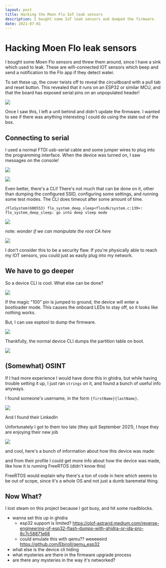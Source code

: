 ```yaml
---
layout: post
title: Hacking the Moen Flo IoT leak sensors
description: I bought some IoT leak sensors and dumped the firmware.
date: 2021-07-01
---
```


# Hacking Moen Flo leak sensors

I bought some Moen Flo sensors and threw them around, since I have a sink which
used to leak. These are wifi-connected IOT sensors which beep and send a notification
to the Flo app if they detect water.

To set these up, the cover twists off to reveal the circuitboard with a pull tab and reset button.
This revealed that it runs on an ESP32 or similar MCU, and that the board has exposed serial pins
on an unpopulated header!

![](/images/flo/setup.png)

Once I saw this, I left a unit behind and didn't update the firmware. I wanted to see
if there was anything interesting I could do using the state out of the box.

## Connecting to serial

I used a normal FTDI usb-serial cable and some jumper wires to plug into the programming
interface. When the device was turned on, I saw messages on the console!

![](/images/flo/serialConnect.png)

![](/images/flo/imin.png)

Even better, there's a CLI! There's not much that can be done on it, other than dumping the configured SSID,
configuring some settings, and running some test modes.
The CLI does timeout after some amount of time.

```
/FloSystem(600553) flo_system_deep_sleep<flosdk/system.c:139>: flo_system_deep_sleep: go into deep sleep mode
```

![](/images/flo/2023-02-07-21-53-10.png)

note: _wonder if we can manipulate the root CA here_

![](/images/flo/2023-02-07-21-53-26.png)

I don't consider this to be a security flaw. If you're physically able to reach my IOT sensors, you could just as easily plug
into my network.

## We have to go deeper

So a device CLI is cool. What else can be done?

![](/images/flo/magic100pin.png)

If the magic "100" pin is jumped to ground, the device will enter a bootloader mode.
This causes the onboard LEDs to stay off, so it looks like nothing works.

But, I can use esptool to dump the firmware.

![](/images/flo/2023-02-07-21-50-42.png)

Thankfully, the normal device CLI dumps the partition table on boot.

<!-- todo get a better screenshot of this -->
![](/images/flo/2023-02-07-21-50-16.png)

## (Somewhat) OSINT

If I had more experience I would have done this in ghidra, but while having
trouble setting it up, I just ran `strings` on it, and found a bunch
of useful info anyways.

I found someone's username, in the form `{firstName}{lastName}`.

![](/images/flo/2023-02-07-21-54-42.png)

And I found their LinkedIn

Unfortunately I got to them too late (they quit September 2021), I hope they are enjoying their new job

![](/images/flo/2023-02-07-21-55-38.png)

and cool, here's a bunch of information about how this device was made:

and from their profile I could get more info about how the device was made, like how it is running FreeRTOS (didn't know this)

FreeRTOS would explain why there's a ton of code in here which seems
to be out of scope, since it's a whole OS and not just a dumb baremetal thing.

## Now What?

I lost steam on this project because I got busy, and hit some roadblocks.

- wanna set this up in ghidra
  - esp32 support is limited? https://olof-astrand.medium.com/reverse-engineering-of-esp32-flash-dumps-with-ghidra-or-ida-pro-8c7c58871e68
  - could emulate this with qemu?? weeeeeird https://github.com/Ebiroll/qemu_esp32
- what else is the device cli hiding
- what mysteries are there in the firmware upgrade process
- are there any mysteries in the way it's networked?

